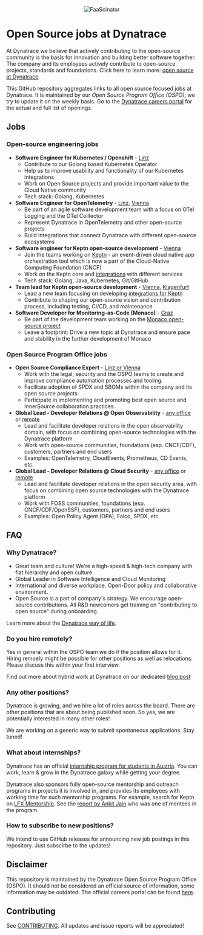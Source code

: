 <p align="center"><img src="images/dynatrace-wide.png" alt="FaaScinator"></p>

# Open Source jobs at Dynatrace

At Dynatrace we believe that actively contributing to the open-source community
is the basis for innovation and building better software together.
The company and its employees actively contribute to 
open-source projects, standards and foundations.
Click here to learn more: [open source at Dynatrace](https://engineering.dynatrace.com/open-source/).

This GitHub repository aggregates links to all open source focused jobs at Dynatrace.
It is maintained by our _Open Source Program Office (OSPO)_;
we try to update it on the weekly basis.
Go to the [Dynatrace careers portal](https://careers.dynatrace.com/) for the actual and full list of openings.

## Jobs

### Open-source engineering jobs

- **Software Engineer for Kubernetes / Openshift** -
  [Linz](https://careers.dynatrace.com/jobs/f6cf76bf-d062-4a4a-af83-dd13cbf92c36/)
  - Contribute to our Golang based Kubernetes Operator
  - Help us to improve usability and functionality of our Kubernetes integrations 
  - Work on Open Source projects and provide important value to the Cloud Native community 
  - Tech stack: Golang, Kubernetes
- **Software Engineer for OpenTelemetry** -
  [Linz](https://careers.dynatrace.com/jobs/397c680d-1e89-4095-94ea-c105951cd6dc/),
  [Vienna](https://careers.dynatrace.com/jobs/8d1e42c4-b6f1-4afd-97d4-13d56398f287/)
  - Be part of an agile software development team with a focus on OTel Logging and the OTel Colllector
  - Represent Dynatrace in OpenTelemetry and other open-source projects
  - Build integrations that connect Dynatrace with different open-source ecosystems    
- **Software engineer for Keptn open-source development** - 
  [Vienna](https://careers.dynatrace.com/jobs/dae98ff2-9ca0-4ea5-8f89-2fdb26a1b2d8/)
  - Join the teams working on [Keptn](https://keptn.sh/) - an event-driven cloud native app orchestration tool
  which is now a part of the Cloud-Native Computing Foundation (CNCF)
  - Work on the Keptn core and [integrations](https://keptn.sh/docs/integrations/) with different services
  - Tech stack: Golang, Java, Kubernetes, Git/GitHub
- **Team lead for Keptn open-source development** - 
   [Vienna](https://careers.dynatrace.com/jobs/618abc66-39f9-4abc-b5cf-18e59e9665a0/),
   [Klagenfurt](https://careers.dynatrace.com/jobs/55462375-d289-49ac-bcb6-91c902f6b324/)
  - Lead a new team focusing on developing [integrations for Keptn](https://keptn.sh/docs/integrations/)
  - Contribute to shaping our open-source vision and contribution process, including testing, CI/CD, and maintenance
- **Software Developer for Monitoring-as-Code (Monaco)** -
  [Graz](https://careers.dynatrace.com/jobs/93914220-732b-466a-9116-f0e275a19adc/)
  - Be part of the development team working on the [Monaco open-source project](https://github.com/dynatrace-oss/dynatrace-monitoring-as-code)
  - Leave a footprint: Drive a new topic at Dynatrace and ensure pace and stability in the further development of Monaco

### Open Source Program Office jobs

- **Open Source Compliance Expert** -
  [Linz or Vienna](https://careers.dynatrace.com/jobs/b70701ce-c8ba-49f6-af2b-d8adf1a6ee7a/)
  - Work with the legal, security and the OSPO teams to create and improve compliance automation processes and tooling.
  - Facilitate adoption of SPDX and SBOMs within the company and its open source projects.
  - Participate in implementing and promoting best open source and InnerSource collaboration practices.
- **Global Lead - Developer Relations @ Open Observability** -
  [any office](https://careers.dynatrace.com/jobs/70df0568-f75f-49fc-8cb8-1ee9bdb6e530/) or
  [remote](https://careers.dynatrace.com/jobs/c21c91a7-2232-4f7a-af6d-10debbdebd35/)
  - Lead and facilitate developer relations in the open observability domain,
    with focus on combining open-source technologies with the Dynatrace platform
  - Work with open-source communities, foundations (esp. CNCF/CDF), customers, partners and end users
  - Examples: OpenTelemetry, CloudEvents, Prometheus, CD Events, etc.
- **Global Lead - Developer Relations @ Cloud Security** -
  [any office](https://careers.dynatrace.com/jobs/92c920b2-dbbc-4ab0-8f9e-752f8a881365/) or
  [remote](https://careers.dynatrace.com/jobs/c628540c-7017-425f-958c-749b0a7d5bf3/)
  - Lead and facilitate developer relations in the open security area,
    with focus on combining open source technologies with the Dynatrace platform
  - Work with FOSS communities, foundations (esp. CNCF/CDF/OpenSSF), customers, partners and end users
  - Examples: Open Policy Agent (OPA), Falco, SPDX, etc.


## FAQ

### Why Dynatrace?

* Great team and culture! We're a high-speed & high-tech company with flat hierarchy and open culture 
* Global Leader in Software Intelligence and Cloud Monitoring
* International and diverse workplace.
  Open-Door policy and collaborative environment.
* Open Source is a part of company's strategy.
  We encourage open-source contributions.
  All R&D newcomers get training on "contributing to open source" during onboarding.

Learn more about the [Dynatrace way of life](https://www.linkedin.com/company/dynatrace/life/4cadb4fe-56f9-4d8e-a50a-e3e0a3e87ea5/).

### Do you hire remotely?

Yes in general within the OSPO team we do if the position allows for it.
Hiring remoely might be possible for other positions as well as relocations.
Please discuss this within your first interview.

Find out more about hybrid work at Dynatrace on our dedicated [blog post](https://engineering.dynatrace.com/blog/what-is-the-future-of-work-at-dynatrace/) 

### Any other positions?

Dynatrace is growing, and we hire a lot of roles across the board.
There are other positions that are about being published soon.
So yes, we are potentially interested in many other roles!

We are working on a generic way to submit spontaneous applications.
Stay tuned!

### What about internships?

Dynatrace has an official [internship program for students in Austria](https://www.dynatrace.com/company/careers/austria/students/).
You can work, learn & grow in the Dynatrace galaxy while getting your degree.

Dynatrace also sponsors fully open-source mentorship and outreach programs
in projects it is involved in,
and provides its employees with working time for such mentorship programs.
For example, search for Keptn on [LFX Mentorship](https://mentorship.lfx.linuxfoundation.org/#projects_all).
See the [report by Ankit Jain](https://www.ankitjain28.me/communitybridge-mentee-with-keptn) who was one of mentees in the program.

### How to subscribe to new positions?

We intend to use GitHub releases for announcing new job postings in this repository.
Just subscirbe to the updates!

## Disclaimer

This repository is maintained by the Dynatrace Open Source Program Office (OSPO).
It should not be considered an official source of information,
some information may be outdated.
The official careers portal can be found [here](https://careers.dynatrace.com/).

## Contributing

See [CONTRIBUTING](./CONTRIBUTING.md).
All updates and issue reports will be appreciated!
